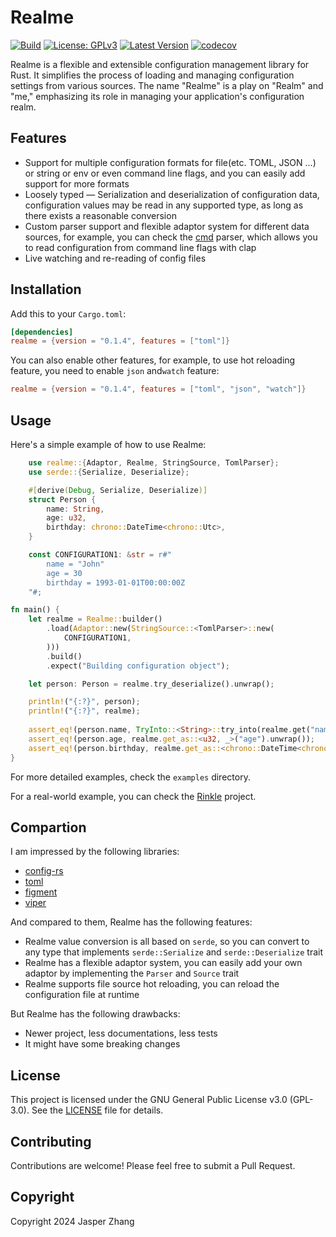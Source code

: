 # Realme

[![Build](https://github.com/VainJoker/realme/actions/workflows/integration.yml/badge.svg)](https://github.com/VainJoker/realme/actions/workflows/integration.yml) 
[![License: GPLv3](https://img.shields.io/badge/License-GPL-green.svg)](https://opensource.org/license/gpl-3-0) 
[![Latest Version](https://img.shields.io/crates/v/realme.svg)](https://crates.io/crates/realme) 
[![codecov](https://codecov.io/github/VainJoker/realme/graph/badge.svg?token=KF87R60IJ1)](https://codecov.io/github/VainJoker/realme)

Realme is a flexible and extensible configuration management library for Rust. It simplifies the process of loading and managing configuration settings from various sources. The name "Realme" is a play on "Realm" and "me," emphasizing its role in managing your application's configuration realm.

## Features

- Support for multiple configuration formats for file(etc. TOML, JSON ...) or string or env or even command line flags, and you can easily add support for more formats
- Loosely typed — Serialization and deserialization of configuration data, configuration values may be read in any supported type, as long as there exists a reasonable conversion
- Custom parser support and flexible adaptor system for different data sources, for example, you can check the [cmd](https://github.com/VainJoker/realme/blob/main/src/adaptor/parser/cmd.rs) parser, which allows you to read configuration from command line flags with clap
- Live watching and re-reading of config files

## Installation

Add this to your `Cargo.toml`:

```toml
[dependencies]
realme = {version = "0.1.4", features = ["toml"]}
```
You can also enable other features, for example, to use hot reloading feature, you need to enable `json` and`watch` feature:

```toml
realme = {version = "0.1.4", features = ["toml", "json", "watch"]}
```

## Usage

Here's a simple example of how to use Realme:

```rust
    use realme::{Adaptor, Realme, StringSource, TomlParser};
    use serde::{Serialize, Deserialize};

    #[derive(Debug, Serialize, Deserialize)]
    struct Person {
        name: String,
        age: u32,
        birthday: chrono::DateTime<chrono::Utc>,
    }

    const CONFIGURATION1: &str = r#"
        name = "John"
        age = 30
        birthday = 1993-01-01T00:00:00Z
    "#;

fn main() {
    let realme = Realme::builder()
        .load(Adaptor::new(StringSource::<TomlParser>::new(
            CONFIGURATION1,
        )))
        .build()
        .expect("Building configuration object");

    let person: Person = realme.try_deserialize().unwrap();

    println!("{:?}", person);
    println!("{:?}", realme);
    
    assert_eq!(person.name, TryInto::<String>::try_into(realme.get("name").unwrap()).unwrap());
    assert_eq!(person.age, realme.get_as::<u32, _>("age").unwrap());
    assert_eq!(person.birthday, realme.get_as::<chrono::DateTime<chrono::Utc>, _>("birthday").unwrap());
}
```

For more detailed examples, check the `examples` directory.

For a real-world example, you can check the [Rinkle](https://github.com/VainJoker/rinkle/blob/main/src/config.rs) project.

## Compartion

I am impressed by the following libraries: 
- [config-rs](https://github.com/mehcode/config-rs)
- [toml](https://github.com/toml-rs/toml)
- [figment](https://github.com/SergioBenitez/Figment)
- [viper](https://github.com/spf13/viper)

And compared to them, Realme has the following features:
- Realme value conversion is all based on `serde`, so you can convert to any type that implements `serde::Serialize` and `serde::Deserialize` trait
- Realme has a flexible adaptor system, you can easily add your own adaptor by implementing the `Parser` and `Source` trait
- Realme supports file source hot reloading, you can reload the configuration file at runtime

But Realme has the following drawbacks:
- Newer project, less documentations, less tests
- It might have some breaking changes

## License

This project is licensed under the GNU General Public License v3.0 (GPL-3.0). See the [LICENSE](LICENSE) file for details.

## Contributing

Contributions are welcome! Please feel free to submit a Pull Request.

## Copyright

Copyright 2024 Jasper Zhang